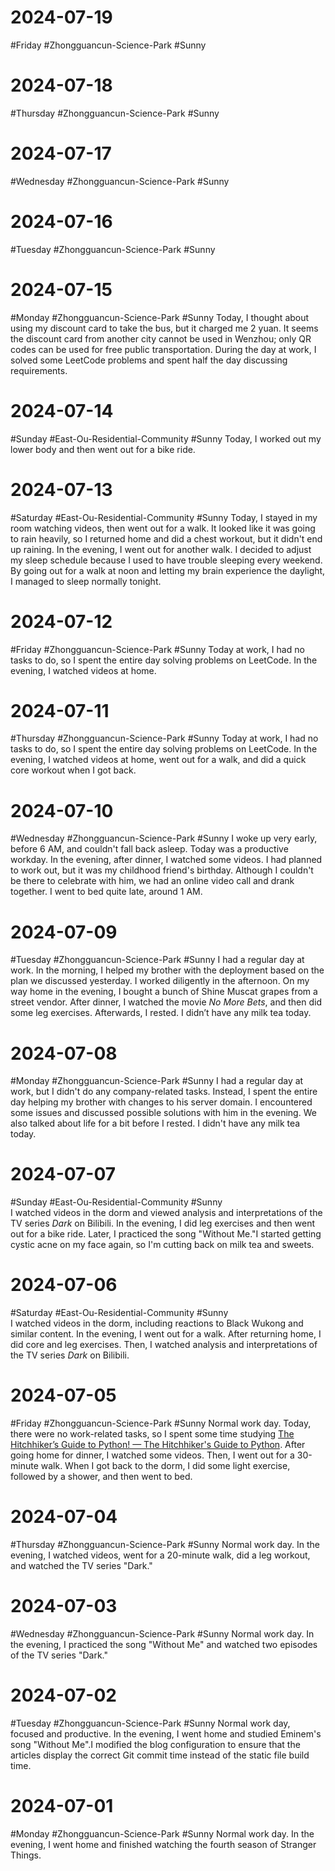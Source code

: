 # 2024-07-19
#Friday  #Zhongguancun-Science-Park  #Sunny 

# 2024-07-18
#Thursday  #Zhongguancun-Science-Park  #Sunny 

# 2024-07-17
#Wednesday  #Zhongguancun-Science-Park  #Sunny 

# 2024-07-16
#Tuesday  #Zhongguancun-Science-Park  #Sunny 


# 2024-07-15
#Monday #Zhongguancun-Science-Park  #Sunny 
Today, I thought about using my discount card to take the bus, but it charged me 2 yuan. It seems the discount card from another city cannot be used in Wenzhou; only QR codes can be used for free public transportation. During the day at work, I solved some LeetCode problems and spent half the day discussing requirements.

# 2024-07-14
#Sunday  #East-Ou-Residential-Community  #Sunny 
Today, I worked out my lower body and then went out for a bike ride.

# 2024-07-13
#Saturday  #East-Ou-Residential-Community  #Sunny 
Today, I stayed in my room watching videos, then went out for a walk. It looked like it was going to rain heavily, so I returned home and did a chest workout, but it didn't end up raining. In the evening, I went out for another walk. I decided to adjust my sleep schedule because I used to have trouble sleeping every weekend. By going out for a walk at noon and letting my brain experience the daylight, I managed to sleep normally tonight.


# 2024-07-12
#Friday  #Zhongguancun-Science-Park  #Sunny 
Today at work, I had no tasks to do, so I spent the entire day solving problems on LeetCode. In the evening, I watched videos at home.

# 2024-07-11
#Thursday #Zhongguancun-Science-Park  #Sunny 
Today at work, I had no tasks to do, so I spent the entire day solving problems on LeetCode. In the evening, I watched videos at home, went out for a walk, and did a quick core workout when I got back.

# 2024-07-10
#Wednesday #Zhongguancun-Science-Park  #Sunny 
I woke up very early, before 6 AM, and couldn't fall back asleep. Today was a productive workday. In the evening, after dinner, I watched some videos. I had planned to work out, but it was my childhood friend's birthday. Although I couldn't be there to celebrate with him, we had an online video call and drank together. I went to bed quite late, around 1 AM.

# 2024-07-09
#Tuesday #Zhongguancun-Science-Park  #Sunny 
I had a regular day at work. In the morning, I helped my brother with the deployment based on the plan we discussed yesterday. I worked diligently in the afternoon. On my way home in the evening, I bought a bunch of Shine Muscat grapes from a street vendor. After dinner, I watched the movie *No More Bets*, and then did some leg exercises. Afterwards, I rested. I didn’t have any milk tea today.

# 2024-07-08
#Monday #Zhongguancun-Science-Park  #Sunny 
I had a regular day at work, but I didn't do any company-related tasks. Instead, I spent the entire day helping my brother with changes to his server domain. I encountered some issues and discussed possible solutions with him in the evening. We also talked about life for a bit before I rested. I didn't have any milk tea today.

# 2024-07-07
#Sunday   #East-Ou-Residential-Community  #Sunny  
I watched videos in the dorm and viewed analysis and interpretations of the TV series *Dark* on Bilibili. In the evening, I did leg exercises and then went out for a bike ride. Later, I practiced the song "Without Me."I started getting cystic acne on my face again, so I'm cutting back on milk tea and sweets.

# 2024-07-06
#Saturday  #East-Ou-Residential-Community  #Sunny  
I watched videos in the dorm, including reactions to Black Wukong and similar content. In the evening, I went out for a walk. After returning home, I did core and leg exercises. Then, I watched analysis and interpretations of the TV series *Dark* on Bilibili.

# 2024-07-05
#Friday  #Zhongguancun-Science-Park  #Sunny 
Normal work day. Today, there were no work-related tasks, so I spent some time studying [The Hitchhiker’s Guide to Python! — The Hitchhiker's Guide to Python](https://docs.python-guide.org/).
After going home for dinner, I watched some videos. Then, I went out for a 30-minute walk. When I got back to the dorm, I did some light exercise, followed by a shower, and then went to bed.

# 2024-07-04
#Thursday  #Zhongguancun-Science-Park  #Sunny 
Normal work day. In the evening, I watched videos, went for a 20-minute walk, did a leg workout, and watched the TV series "Dark."

# 2024-07-03
#Wednesday #Zhongguancun-Science-Park  #Sunny 
Normal work day. In the evening, I practiced the song "Without Me" and watched two episodes of the TV series "Dark."

# 2024-07-02
#Tuesday  #Zhongguancun-Science-Park  #Sunny 
Normal work day, focused and productive. In the evening, I went home and studied Eminem's song "Without Me".I modified the blog configuration to ensure that the articles display the correct Git commit time instead of the static file build time.

# 2024-07-01
#Monday  #Zhongguancun-Science-Park  #Sunny 
Normal work day. In the evening, I went home and finished watching the fourth season of Stranger Things.